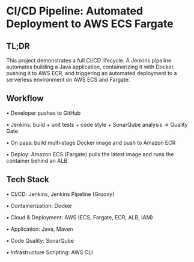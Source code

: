 # CI/CD Pipeline: Automated Deployment to AWS ECS Fargate

## TL;DR
This project demonstrates a full CI/CD lifecycle. A Jenkins pipeline automates building a Java application, containerizing it with Docker, pushing it to AWS ECR, and triggering an automated deployment to a serverless environment on AWS ECS and Fargate.

## Workflow

• Developer pushes to GitHub

• Jenkins: build + unit tests + code style + SonarQube analysis → Quality Gate

• On pass: build multi‑stage Docker image and push to Amazon ECR

• Deploy: Amazon ECS (Fargate) pulls the latest image and runs the container behind an ALB

## Tech Stack

• CI/CD: Jenkins, Jenkins Pipeline (Groovy)

• Containerization: Docker

• Cloud & Deployment: AWS (ECS, Fargate, ECR, ALB, IAM)

• Application: Java, Maven

• Code Quality: SonarQube

• Infrastructure Scripting: AWS CLI

